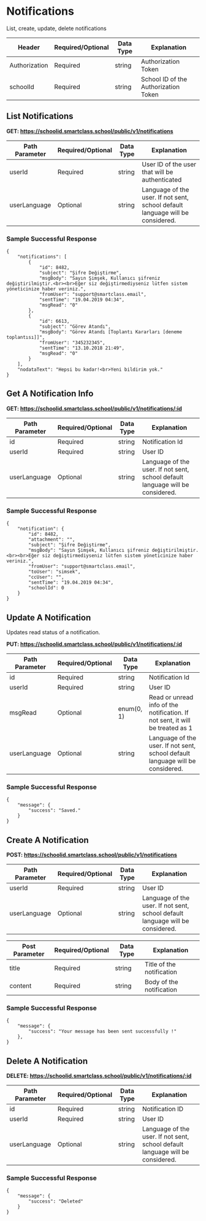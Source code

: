 # Notifications
List, create, update, delete notifications

Header | Required/Optional | Data Type | Explanation
------ | ----------------- | --------- | -----------
Authorization | Required | string | Authorization Token
schoolId | Required | string | School ID of the Authorization Token


## List Notifications

**GET: https://schoolid.smartclass.school/public/v1/notifications**

Path Parameter | Required/Optional | Data Type | Explanation
-------------- | ----------------- | --------- | -----------
userId | Required | string | User ID of the user that will be authenticated
userLanguage | Optional | string | Language of the user. If not sent, school default language will be considered.

### Sample Successful Response
```
{
    "notifications": [
        {
            "id": 8482,
            "subject": "Şifre Değiştirme",
            "msgBody": "Sayın Şimşek, Kullanıcı şifreniz değiştirilmiştir.<br><br>Eğer siz değiştirmediyseniz lütfen sistem yöneticinize haber veriniz.",
            "fromUser": "support@smartclass.email",
            "sentTime": "19.04.2019 04:34",
            "msgRead": "0"
        },
        {
            "id": 6613,
            "subject": "Görev Atandı",
            "msgBody": "Görev Atandı [Toplantı Kararları [deneme toplantısı]]",
            "fromUser": "345232345",
            "sentTime": "13.10.2018 21:49",
            "msgRead": "0"
        }
    ],
    "nodataText": "Hepsi bu kadar!<br>Yeni bildirim yok."
}
```

## Get A Notification Info

**GET: https://schoolid.smartclass.school/public/v1/notifications/:id**

Path Parameter | Required/Optional | Data Type | Explanation
-------------- | ----------------- | --------- | -----------
id | Required | string | Notification Id
userId | Required | string | User ID
userLanguage | Optional | string | Language of the user. If not sent, school default language will be considered.

### Sample Successful Response
```
{
    "notification": {
        "id": 8482,
        "attachment": "",
        "subject": "Şifre Değiştirme",
        "msgBody": "Sayın Şimşek, Kullanıcı şifreniz değiştirilmiştir.<br><br>Eğer siz değiştirmediyseniz lütfen sistem yöneticinize haber veriniz.",
        "fromUser": "support@smartclass.email",
        "toUser": "simsek",
        "ccUser": "",
        "sentTime": "19.04.2019 04:34",
        "schoolId": 0
    }
}
```

## Update A Notification

Updates read status of a notification.

**PUT: https://schoolid.smartclass.school/public/v1/notifications/:id**

Path Parameter | Required/Optional | Data Type | Explanation
-------------- | ----------------- | --------- | -----------
id | Required | string | Notification Id
userId | Required | string | User ID
msgRead | Optional | enum(0, 1) | Read or unread info of the notification. If not sent, it will be treated as 1
userLanguage | Optional | string | Language of the user. If not sent, school default language will be considered.

### Sample Successful Response
```
{
    "message": {
        "success": "Saved."
    }
}
```

## Create A Notification

**POST: https://schoolid.smartclass.school/public/v1/notifications**

Path Parameter | Required/Optional | Data Type | Explanation
-------------- | ----------------- | --------- | -----------
userId | Required | string | User ID
userLanguage | Optional | string | Language of the user. If not sent, school default language will be considered.

Post Parameter | Required/Optional | Data Type | Explanation
-------------- | ----------------- | --------- | -----------
title | Required | string | Title of the notification
content | Required | string | Body of the notification

### Sample Successful Response
```
{
    "message": {
        "success": "Your message has been sent successfully !"
    },
}
```

## Delete A Notification

**DELETE: https://schoolid.smartclass.school/public/v1/notifications/:id**

Path Parameter | Required/Optional | Data Type | Explanation
-------------- | ----------------- | --------- | -----------
id | Required | string | Notification ID
userId | Required | string | User ID
userLanguage | Optional | string | Language of the user. If not sent, school default language will be considered.

### Sample Successful Response
```
{
    "message": {
        "success": "Deleted"
    }
}
```
